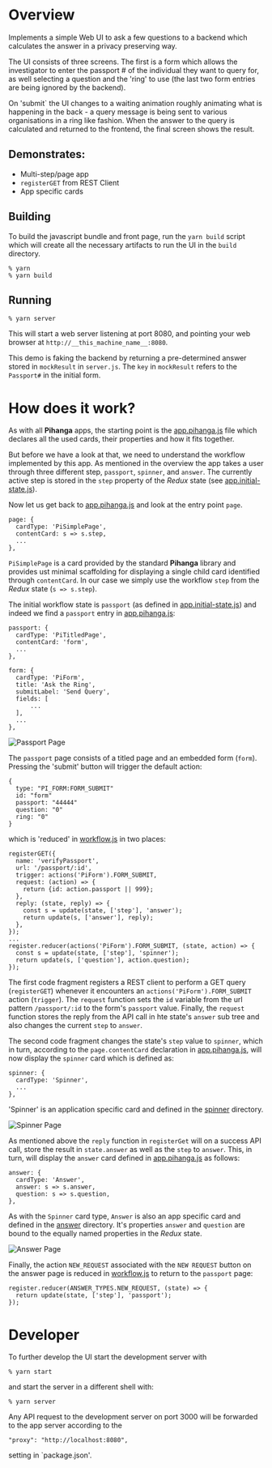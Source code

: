 
# Overview

Implements a simple Web UI to ask a few questions to a backend which
calculates the answer in a privacy preserving way.

The UI consists of three screens. The first is a form which allows the investigator
to enter the passport # of the individual they want to query for, as well selecting a
question and the 'ring' to use (the last two form entries are being ignored by the backend).

On 'submit` the UI changes to a waiting animation roughly animating what is happening in the back - 
a query message is being sent to various organisations in a ring like fashion. When the answer to the
query is calculated and returned to the frontend, the final screen shows the result.

## Demonstrates:

* Multi-step/page app
* `registerGET` from REST Client
* App specific cards

## Building

To build the javascript bundle and front page, run the `yarn build`
script which will create all the necessary artifacts to run the UI
in the `build` directory.

    % yarn
    % yarn build

## Running

    % yarn server

This will start a web server listening at port 8080, and pointing
your web browser at `http://__this_machine_name__:8080`. 

This demo is faking the backend by returning a pre-determined answer stored in 
`mockResult` in `server.js`. The `key` in `mockResult` refers to the `Passport#`
in the initial form.

# How does it work?

As with all __Pihanga__ apps, the starting point is the [app.pihanga.js](src/app.pihanga.js) file which
declares all the used cards, their properties and how it fits together.

But before we have a look at that, we need to understand the workflow implemented by this app.
As mentioned in the overview the app takes a user through three different step, `passport`, `spinner`, and `answer`. The currently active step is stored in the `step` property of the _Redux_ state (see [app.initial-state.js](src/app.initial-state.js)).

Now let us get back to [app.pihanga.js](src/app.pihanga.js) and look at the entry point `page`.

    page: {
      cardType: 'PiSimplePage',
      contentCard: s => s.step,
      ...
    },

`PiSimplePage` is a card provided by the standard __Pihanga__ library and provides ust minimal scaffolding for displaying a single child card identified through `contentCard`. In our case we
simply use the workflow `step` from the _Redux_ state (`s => s.step`).

The initial workflow state is `passport` (as defined in [app.initial-state.js](src/app.initial-state.js)) and indeed we find a `passport` entry in [app.pihanga.js](src/app.pihanga.js):

    passport: {
      cardType: 'PiTitledPage',
      contentCard: 'form',
      ...
    },

    form: {
      cardType: 'PiForm',
      title: 'Ask the Ring',
      submitLabel: 'Send Query',
      fields: [
          ...
      ],
      ...
    },

![Passport Page](doc/passport.png)

The `passport` page consists of a titled page and an embedded form (`form`). Pressing the 'submit' button will trigger the default action:

    {
      type: "PI_FORM:FORM_SUBMIT"
      id: "form"
      passport: "44444"
      question: "0"
      ring: "0"
    }

which is 'reduced' in [workflow.js](src/workflow.js) in two places:

    registerGET({
      name: 'verifyPassport',
      url: '/passport/:id',
      trigger: actions('PiForm').FORM_SUBMIT,
      request: (action) => {
        return {id: action.passport || 999};
      },
      reply: (state, reply) => {
        const s = update(state, ['step'], 'answer');
        return update(s, ['answer'], reply);
      },
    });
    ...
    register.reducer(actions('PiForm').FORM_SUBMIT, (state, action) => {
      const s = update(state, ['step'], 'spinner');
      return update(s, ['question'], action.question);
    });

The first code fragment registers a REST client to perform a GET query (`registerGET`) whenever it encounters an
`actions('PiForm').FORM_SUBMIT` action (`trigger`). The `request` function sets the `id` variable from the
url pattern `/passport/:id` to the form's `passport` value. Finally, the `request` function stores the reply
from the API call in hte state's `answer` sub tree and also changes the current `step` to `answer`.

The second code fragment changes the state's `step` value to `spinner`, which in turn, according 
to the `page.contentCard` declaration in [app.pihanga.js](src/app.pihanga.js), will now display the `spinner` card 
which is defined as:

    spinner: {
      cardType: 'Spinner',
      ...
    },

'Spinner' is an application specific card and defined in the [spinner](src/spinner) directory.

![Spinner Page](doc/spinner.png)

As mentioned above the `reply` function in `registerGet` will on a success API call, store the result in
`state.answer` as well as the `step` to `answer`. This, in turn, will display the `answer` card defined in 
[app.pihanga.js](src/app.pihanga.js) as follows: 

    answer: {
      cardType: 'Answer',
      answer: s => s.answer,
      question: s => s.question,
    },

As with the `Spinner` card type, `Answer` is also an app specific card and defined in the [answer](src/answer) directory. It's properties `answer` and `question` are bound to the equally named properties in the _Redux_ state.

![Answer Page](doc/answer.png)

Finally, the action `NEW_REQUEST` associated with the `NEW REQUEST` button on the answer page is reduced in 
[workflow.js](src/workflow.js) to return to the `passport` page:

    register.reducer(ANSWER_TYPES.NEW_REQUEST, (state) => {
      return update(state, ['step'], 'passport');
    });

# Developer

To further develop the UI start the development server with

    % yarn start

and start the server in a different shell with:

    % yarn server

Any API request to the development server on port 3000 will be forwarded to the app server according to the

    "proxy": "http://localhost:8080",

setting in `package.json'.
